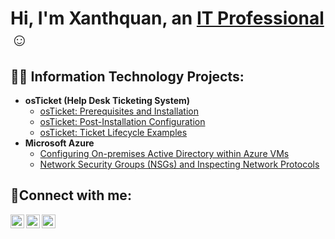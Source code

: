 <h1>Hi, I'm Xanthquan, an <a href="https://linkedin.com/in/Josh">IT Professional</a>☺</h1>

<h2>👨‍💻 Information Technology Projects:</h2>

- <b>osTicket (Help Desk Ticketing System)</b>
  - [osTicket: Prerequisites and Installation](https://github.com/XanthquanM/osticket-prereqs)
  - [osTicket: Post-Installation Configuration](https://github.com/XanthquanM/post-install-config)
  - [osTicket: Ticket Lifecycle Examples](https://github.com/XanthquanM/ticket-lifecycle)
- <b>Microsoft Azure</b>
  - [Configuring On-premises Active Directory within Azure VMs](https://github.com/XanthquanM/configure-ad)
  - [Network Security Groups (NSGs) and Inspecting Network Protocols](https://github.com/XanthquanM/azure-network-protocols)

<h2>🤳Connect with me:</h2>

[<img align="left" alt="Josh | Twitter" width="22px" src="https://cdn.jsdelivr.net/npm/simple-icons@v3/icons/twitter.svg" />][twitter]
[<img align="left" alt="Josh | LinkedIn" width="22px" src="https://cdn.jsdelivr.net/npm/simple-icons@v3/icons/linkedin.svg" />][linkedin]
[<img align="left" alt="Josh | Instagram" width="22px" src="https://cdn.jsdelivr.net/npm/simple-icons@v3/icons/instagram.svg" />][instagram]

[twitter]: https://twitter.com/Josh
[instagram]: https://www.instagram.com/Josh
[linkedin]: https://linkedin.com/in/Josh
